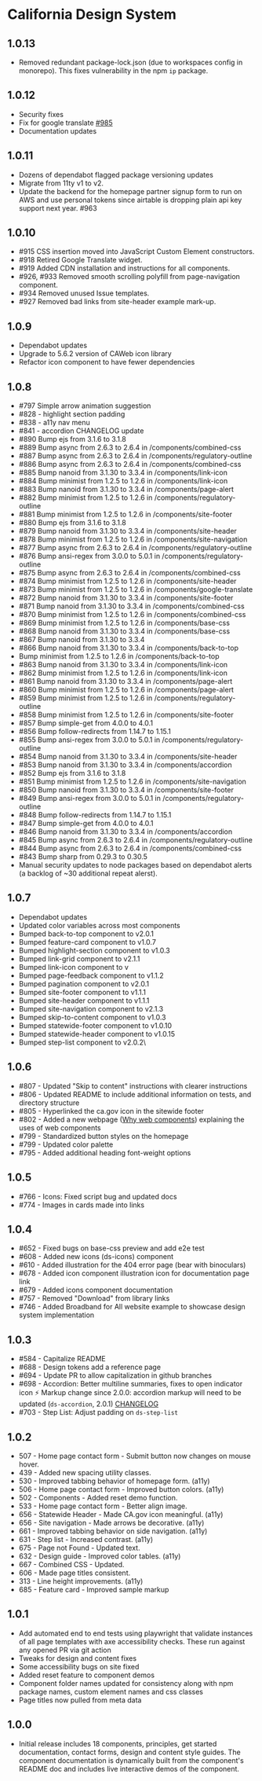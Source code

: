 # California Design System

## 1.0.13

- Removed redundant package-lock.json (due to workspaces config in monorepo). This fixes vulnerability in the npm `ip` package. 

## 1.0.12

- Security fixes
- Fix for google translate [#985](https://github.com/cagov/design-system/issues/985)
- Documentation updates

## 1.0.11

- Dozens of dependabot flagged package versioning updates
- Migrate from 11ty v1 to v2.
- Update the backend for the homepage partner signup form to run on AWS and use personal tokens since airtable is dropping plain api key support next year. #963

## 1.0.10

- #915 CSS insertion moved into JavaScript Custom Element constructors.
- #918 Retired Google Translate widget.
- #919 Added CDN installation and instructions for all components.
- #926, #933 Removed smooth scrolling polyfill from page-navigation component.
- #934 Removed unused Issue templates.
- #927 Removed bad links from site-header example mark-up.

## 1.0.9

- Dependabot updates
- Upgrade to 5.6.2 version of CAWeb icon library
- Refactor icon component to have fewer dependencies

## 1.0.8

- #797 Simple arrow animation suggestion
- #828 - highlight section padding
- #838 - a11y nav menu
- #841 - accordion CHANGELOG update
- #890 Bump ejs from 3.1.6 to 3.1.8
- #889 Bump async from 2.6.3 to 2.6.4 in /components/combined-css
- #887 Bump async from 2.6.3 to 2.6.4 in /components/regulatory-outline
- #886 Bump async from 2.6.3 to 2.6.4 in /components/combined-css
- #885 Bump nanoid from 3.1.30 to 3.3.4 in /components/link-icon
- #884 Bump minimist from 1.2.5 to 1.2.6 in /components/link-icon
- #883 Bump nanoid from 3.1.30 to 3.3.4 in /components/page-alert
- #882 Bump minimist from 1.2.5 to 1.2.6 in /components/regulatory-outline
- #881 Bump minimist from 1.2.5 to 1.2.6 in /components/site-footer
- #880 Bump ejs from 3.1.6 to 3.1.8
- #879 Bump nanoid from 3.1.30 to 3.3.4 in /components/site-header
- #878 Bump minimist from 1.2.5 to 1.2.6 in /components/site-navigation
- #877 Bump async from 2.6.3 to 2.6.4 in /components/regulatory-outline
- #876 Bump ansi-regex from 3.0.0 to 5.0.1 in /components/regulatory-outline
- #875 Bump async from 2.6.3 to 2.6.4 in /components/combined-css
- #874 Bump minimist from 1.2.5 to 1.2.6 in /components/site-header
- #873 Bump minimist from 1.2.5 to 1.2.6 in /components/google-translate
- #872 Bump nanoid from 3.1.30 to 3.3.4 in /components/site-footer
- #871 Bump nanoid from 3.1.30 to 3.3.4 in /components/combined-css
- #870 Bump minimist from 1.2.5 to 1.2.6 in /components/combined-css
- #869 Bump minimist from 1.2.5 to 1.2.6 in /components/base-css
- #868 Bump nanoid from 3.1.30 to 3.3.4 in /components/base-css
- #867 Bump nanoid from 3.1.30 to 3.3.4
- #866 Bump nanoid from 3.1.30 to 3.3.4 in /components/back-to-top
- Bump minimist from 1.2.5 to 1.2.6 in /components/back-to-top
- #863 Bump nanoid from 3.1.30 to 3.3.4 in /components/link-icon
- #862 Bump minimist from 1.2.5 to 1.2.6 in /components/link-icon
- #861 Bump nanoid from 3.1.30 to 3.3.4 in /components/page-alert
- #860 Bump minimist from 1.2.5 to 1.2.6 in /components/page-alert
- #859 Bump minimist from 1.2.5 to 1.2.6 in /components/regulatory-outline
- #858 Bump minimist from 1.2.5 to 1.2.6 in /components/site-footer
- #857 Bump simple-get from 4.0.0 to 4.0.1
- #856 Bump follow-redirects from 1.14.7 to 1.15.1
- #855 Bump ansi-regex from 3.0.0 to 5.0.1 in /components/regulatory-outline
- #854 Bump nanoid from 3.1.30 to 3.3.4 in /components/site-header
- #853 Bump nanoid from 3.1.30 to 3.3.4 in /components/accordion
- #852 Bump ejs from 3.1.6 to 3.1.8
- #851 Bump minimist from 1.2.5 to 1.2.6 in /components/site-navigation
- #850 Bump nanoid from 3.1.30 to 3.3.4 in /components/site-footer
- #849 Bump ansi-regex from 3.0.0 to 5.0.1 in /components/regulatory-outline
- #848 Bump follow-redirects from 1.14.7 to 1.15.1
- #847 Bump simple-get from 4.0.0 to 4.0.1
- #846 Bump nanoid from 3.1.30 to 3.3.4 in /components/accordion
- #845 Bump async from 2.6.3 to 2.6.4 in /components/regulatory-outline
- #844 Bump async from 2.6.3 to 2.6.4 in /components/combined-css
- #843 Bump sharp from 0.29.3 to 0.30.5
- Manual security updates to node packages based on dependabot alerts (a backlog of ~30 additional repeat alerst).

## 1.0.7

- Dependabot updates
- Updated color variables across most components
- Bumped back-to-top component to v2.0.1
- Bumped feature-card component to v1.0.7
- Bumped highlight-section component to v1.0.3
- Bumped link-grid component to v2.1.1
- Bumped link-icon component to v
- Bumped page-feedback component to v1.1.2
- Bumped pagination component to v2.0.1
- Bumped site-footer component to v1.1.1
- Bumped site-header component to v1.1.1
- Bumped site-navigation component to v2.1.3
- Bumped skip-to-content component to v1.0.3
- Bumped statewide-footer component to v1.0.10
- Bumped statewide-header component to v1.0.15
- Bumped step-list component to v2.0.2\

## 1.0.6

- #807 - Updated "Skip to content" instructions with clearer instructions
- #806 - Updated README to include additional information on tests, and directory structure
- #805 - Hyperlinked the ca.gov icon in the sitewide footer
- #802 - Added a new webpage ([Why web components](https://designsystem.webstandards.ca.gov/why-web-components)) explaining the uses of web components
- #799 - Standardized button styles on the homepage
- #799 - Updated color palette
- #795 - Added additional heading font-weight options

## 1.0.5

- #766 - Icons: Fixed script bug and updated docs
- #774 - Images in cards made into links

## 1.0.4

- #652 - Fixed bugs on base-css preview and add e2e test
- #608 - Added new icons (ds-icons) component
- #610 - Added illustration for the 404 error page (bear with binoculars)
- #678 - Added icon component illustration icon for documentation page link
- #679 - Added icons component documentation
- #757 - Removed "Download" from library links
- #746 - Added Broadband for All website example to showcase design system implementation

## 1.0.3

- #584 - Capitalize README
- #688 - Design tokens add a reference page
- #694 - Update PR to allow capitalization in github branches
- #698 - Accordion: Better multiline summaries, fixes to open indicator icon
  ⚡️ Markup change since 2.0.0: accordion markup will need to be updated (`ds-accordion`, 2.0.1)
  [CHANGELOG](https://github.com/cagov/design-system/blob/main/components/accordion/CHANGELOG.md)
- #703 - Step List: Adjust padding on `ds-step-list`

## 1.0.2

- 507 - Home page contact form - Submit button now changes on mouse hover.
- 439 - Added new spacing utility classes.
- 530 - Improved tabbing behavior of homepage form. (a11y)
- 506 - Home page contact form - Improved button colors. (a11y)
- 502 - Components - Added reset demo function.
- 533 - Home page contact form - Better align image.
- 656 - Statewide Header - Made CA.gov icon meaningful. (a11y)
- 656 - Site navigation - Made arrows be decorative. (a11y)
- 661 - Improved tabbing behavior on side navigation. (a11y)
- 631 - Step list - Increased contrast. (a11y)
- 675 - Page not Found - Updated text.
- 632 - Design guide - Improved color tables. (a11y)
- 667 - Combined CSS - Updated.
- 606 - Made page titles consistent.
- 313 - Line height improvements. (a11y)
- 685 - Feature card - Improved sample markup

## 1.0.1

- Add automated end to end tests using playwright that validate instances of all page templates with axe accessibility checks. These run against any opened PR via git action
- Tweaks for design and content fixes
- Some accessibility bugs on site fixed
- Added reset feature to component demos
- Component folder names updated for consistency along with npm package names, custom element names and css classes
- Page titles now pulled from meta data

## 1.0.0

- Initial release includes 18 components, principles, get started documentation, contact forms, design and content style guides. The component documentation is dynamically built from the component's README doc and includes live interactive demos of the component.
